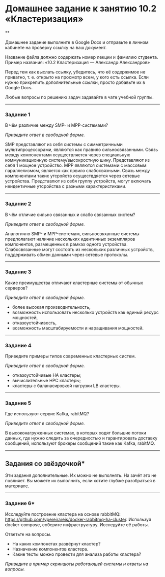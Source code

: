 # Домашнее задание к занятию 10.2 «Кластеризация»
**

Домашнее задание выполните в Google Docs и отправьте в личном кабинете на проверку ссылку на ваш документ.

Название файла должно содержать номер лекции и фамилию студента. Пример названия: «10.2 Кластеризация — Александр Александров»

Перед тем как выслать ссылку, убедитесь, что её содержимое не приватно, т. е.  открыто на просмотр всем, у кого есть ссылка. Если нужно прикрепить дополнительные ссылки, просто добавьте их в Google Docs.

Любые вопросы по решению задач задавайте в чате учебной группы.

---

### Задание 1

В чём различие между SMP- и MPP-системами?

*Приведите ответ в свободной форме.*

SMP представляют из себя системы с симметричными мультипроцессорами, являются как правило сильносвязанными. Связь между компонентами осуществляется через специальную коммуникационную систему/высокростную шину. Представляют из себя 1 мощное устройство.
MPP являются системами с массовым параллелизмом, является как првило слабосвязными. Связь между компонентами таких утсройств осуществдяется через сетевые устройства. Представлют из себя группу устройств, могут включать неидентичные утсройства с разными характеристиками.

---

### Задание 2

В чём отличие сильно связанных и слабо связанных систем?

*Приведите ответ в свободной форме.*

Аналогично SMP- и MPP-системам, сильносвяханные системы предполагают наличие нескольких идентичных экземпляров компонентов, размещенных в рамках одного устройства. Слабосвязанные могут состоять из нескольких различных устройств, поддерживать обмен данными через сетевые протоколы. 

---

### Задание 3

Какие преимущества отличают кластерные системы от обычных серверов?

*Приведите ответ в свободной форме.*

- более высокая производительность,
- возможность использовать несколько устройств как единый ресурс мощностей,
- отказоустойчивость,
- возможность масштабируемости и наращивания мощностей.

---

### Задание 4

Приведите примеры типов современных кластерных систем.

*Приведите ответ в свободной форме.*

- отказоустойчивые HA кластеры;
- вычислительные HPC кластеры;
- кластеры с баланасировкой нагрузки LB кластеры.

---

### Задание 5

Где используют сервис Kafka, rabitMQ?

*Приведите ответ в свободной форме.*

В высоконагруженных системах, в которых ходят большие потоки данных, где нужно следить за очередностью и гарантировать доставку сообщений, используют брокеры сообщений такие как Kafka, rabitMQ.

---

## Задания со звёздочкой*
Эти задания дополнительные. Их можно не выполнять. На зачёт это не повлияет. Вы можете их выполнить, если хотите глубже разобраться в материале.

---

### Задание 6*

Исследуйте построение кластера на основе rabbitMQ: https://github.com/ypereirareis/docker-rabbitmq-ha-cluster. 
Используя docker-compose, соберите инфраструктуру. Исследуйте её работы.

Ответьте на вопросы.

- На каких компонетах развёрнут кластер?
- Назначение компонентов кластера.
- Какие тесты можно провести для анализа работы кластера?

*Приведите в пример скриншоты работающей системы и ответы на вопросы.*


